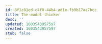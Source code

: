 ```yaml
---
id: 8f1c81ed-c4f0-44b4-ad1e-fb9b17aa7bcc
title: The-model-thinker
desc: ''
updated: 1603543957597
created: 1603543957597
stub: false
---
```


